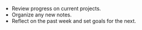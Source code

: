 - Review progress on current projects.
- Organize any new notes.
- Reflect on the past week and set goals for the next.